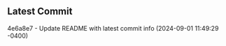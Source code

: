 
## Latest Commit
4e6a8e7 - Update README with latest commit info (2024-09-01 11:49:29 -0400) <Yunxi-Zhou>
